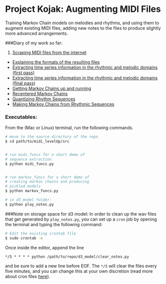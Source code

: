# Project Kojak: Augmenting MIDI Files

Training Markov Chain models on melodies and rhythms, and using them to augment existing MIDI files, adding new notes to the files to produce slightly more advanced arrangements.

###Diary of my work so far:

1. [Scraping MIDI files from the internet](./diary/scraper.ipynb) 
- [Explaining the formats of the resulting files](./diary/flattening_tracks.ipynb)
- [Extracting time series information in the rhythmic and melodic domains (first pass)](./diary/getting_melodies_and_rhythms.ipynb)
- [Extracting time series information in the rhythmic and melodic domains (final pass)](./diary/getting_melodies_and_rhythms_optimized.ipynb)
- [Getting Markov Chains up and running](./diary/markov_chains.ipynb)
- [Recentered Markov Chains](./diary/markov_chains_generalized.ipynb)
- [Quantizing Rhythm Sequences](./diary/quantizing_rhythms.ipynb)
- [Making Markov Chains from Rhythmic Sequences](./diary/markov_chains_for_rhythm.ipynb)

### Executables:
From the (Mac or Linux) terminal, run the following commands.
 
```bash
# move to the source directory of the repo
$ cd path/to/midi_levelUp/src


# run midi_funcs for a short demo of 
# sequence extraction
$ python midi_funcs.py


# run markov_funcs for a short demo of 
# creating markov chains and producing
# pickled models
$ python markov_funcs.py

# in d3_model folder:
$ python play_notes.py
```
	
###Note on storage space for d3 model: 
In order to clean up the wav files that get generated by `play_notes.py`, you can set up a `cron` job by opening the terminal and typing the following command: 
	
```bash
# Edit the existing crontab file
$ sudo crontab -e
```
	
Once inside the editor, append the line 
	
```emacs
*/5 * * * * python /path/to/repo/d3_model/clear_notes.py
```
and be sure to add a new line before EOF. The `*/5` will clear the files every five minutes, and you can change this at your own discretion (read more about cron files [here](http://www.unixgeeks.org/security/newbie/unix/cron-1.html)).